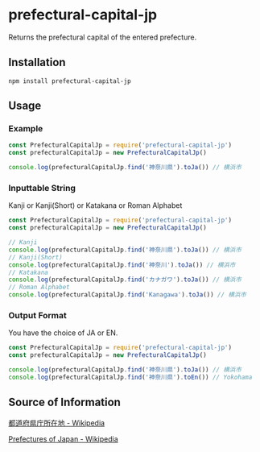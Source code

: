 # prefectural-capital-jp

Returns the prefectural capital of the entered prefecture.

## Installation

```
npm install prefectural-capital-jp
```

## Usage

### Example

```js
const PrefecturalCapitalJp = require('prefectural-capital-jp')
const prefecturalCapitalJp = new PrefecturalCapitalJp()

console.log(prefecturalCapitalJp.find('神奈川県').toJa()) // 横浜市
```

### Inputtable String

Kanji or Kanji(Short) or Katakana or Roman Alphabet

```js
const PrefecturalCapitalJp = require('prefectural-capital-jp')
const prefecturalCapitalJp = new PrefecturalCapitalJp()

// Kanji
console.log(prefecturalCapitalJp.find('神奈川県').toJa()) // 横浜市
// Kanji(Short)
console.log(prefecturalCapitalJp.find('神奈川').toJa()) // 横浜市
// Katakana
console.log(prefecturalCapitalJp.find('カナガワ').toJa()) // 横浜市
// Roman Alphabet
console.log(prefecturalCapitalJp.find('Kanagawa').toJa()) // 横浜市
```

### Output Format

You have the choice of JA or EN.

```js
const PrefecturalCapitalJp = require('prefectural-capital-jp')
const prefecturalCapitalJp = new PrefecturalCapitalJp()

console.log(prefecturalCapitalJp.find('神奈川県').toJa()) // 横浜市
console.log(prefecturalCapitalJp.find('神奈川県').toEn()) // Yokohama
```

## Source of Information

[都道府県庁所在地 \- Wikipedia](https://ja.wikipedia.org/wiki/%E9%83%BD%E9%81%93%E5%BA%9C%E7%9C%8C%E5%BA%81%E6%89%80%E5%9C%A8%E5%9C%B0)

[Prefectures of Japan \- Wikipedia](https://en.wikipedia.org/wiki/Prefectures_of_Japan)
